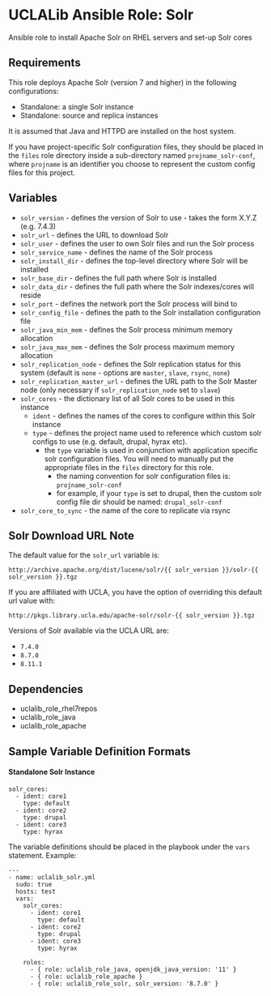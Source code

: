 # UCLALib Ansible Role: Solr

Ansible role to install Apache Solr on RHEL servers and set-up Solr cores

## Requirements

This role deploys Apache Solr (version 7 and higher) in the following configurations:

* Standalone: a single Solr instance
* Standalone: source and replica instances

It is assumed that Java and HTTPD are installed on the host system.

If you have project-specific Solr configuration files, they should be placed in the `files` role directory inside a sub-directory named `projname_solr-conf`, where `projname` is an identifier you choose to represent the custom config files for this project.

## Variables

* `solr_version` - defines the version of Solr to use - takes the form X.Y.Z (e.g. 7.4.3)
* `solr_url` - defines the URL to download Solr
* `solr_user` - defines the user to own Solr files and run the Solr process
* `solr_service_name` - defines the name of the Solr process
* `solr_install_dir` - defines the top-level directory where Solr will be installed
* `solr_base_dir` - defines the full path where Solr is installed
* `solr_data_dir` - defines the full path where the Solr indexes/cores will reside
* `solr_port` - defines the network port the Solr process will bind to
* `solr_config_file` - defines the path to the Solr installation configuration file
* `solr_java_min_mem` - defines the Solr process minimum memory allocation
* `solr_java_max_mem` - defines the Solr process maximum memory allocation
* `solr_replication_node` - defines the Solr replication status for this system (default is `none` - options are `master`, `slave`, `rsync`, `none`)
* `solr_replication_master_url` - defines the URL path to the Solr Master node (only necessary if `solr_replication_node` set to `slave`)
* `solr_cores` - the dictionary list of all Solr cores to be used in this instance
  * `ident` - defines the names of the cores to configure within this Solr instance
  * `type` - defines the project name used to reference which custom solr configs to use (e.g. default, drupal, hyrax etc).
    * the `type` variable is used in conjunction with application specific solr configuration files. You will need to manually put the appropriate files in the `files` directory for this role.
      * the naming convention for solr configuration files is: `projname_solr-conf`
      * for example, if your `type` is set to drupal, then the custom solr config file dir should be named: `drupal_solr-conf`
* `solr_core_to_sync` - the name of the core to replicate via rsync

## Solr Download URL Note

The default value for the `solr_url` variable is:

`http://archive.apache.org/dist/lucene/solr/{{ solr_version }}/solr-{{ solr_version }}.tgz`

If you are affiliated with UCLA, you have the option of overriding this default url value with:

`http://pkgs.library.ucla.edu/apache-solr/solr-{{ solr_version }}.tgz`

Versions of Solr available via the UCLA URL are:

* `7.4.0`
* `8.7.0`
* `8.11.1`

## Dependencies

* uclalib_role_rhel7repos
* uclalib_role_java
* uclalib_role_apache

## Sample Variable Definition Formats

#### Standalone Solr Instance
```
solr_cores:
  - ident: core1
    type: default
  - ident: core2
    type: drupal
  - ident: core3
    type: hyrax
```

The variable definitions should be placed in the playbook under the `vars` statement.
Example:
```
---
- name: uclalib_solr.yml
  sudo: true
  hosts: test
  vars:
    solr_cores:
      - ident: core1
        type: default
      - ident: core2
        type: drupal
      - ident: core3
        type: hyrax

    roles:
      - { role: uclalib_role_java, openjdk_java_version: '11' }
      - { role: uclalib_role_apache }
      - { role: uclalib_role_solr, solr_version: '8.7.0' }
```
